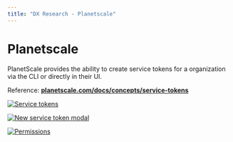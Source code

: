 ```yaml
---
title: "DX Research - Planetscale"
---
```


# Planetscale

PlanetScale provides the ability to create service tokens for a organization via the CLI or directly in their UI.

Reference: **[planetscale.com/docs/concepts/service-tokens](https://planetscale.com/docs/concepts/service-tokens#use-a-service-token-with-the-planetscale-api)**

[![Service tokens](https://i.ibb.co/7tyMmpL/Clean-Shot-2024-04-06-at-15-10-47.png)](https://ibb.co/23KV4MH)

[![New service token modal](https://i.ibb.co/k9DsP7p/Clean-Shot-2024-04-06-at-15-11-13.png)](https://ibb.co/MG1xJvb)

[![Permissions](https://i.ibb.co/MZ5sBMv/Clean-Shot-2024-04-06-at-15-11-31.png)](https://ibb.co/YPT30pC)
